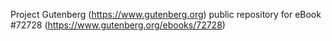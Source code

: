 Project Gutenberg (https://www.gutenberg.org) public repository
for eBook #72728 (https://www.gutenberg.org/ebooks/72728)
